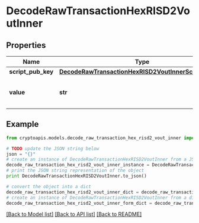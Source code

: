 # DecodeRawTransactionHexRISD2VoutInner


## Properties
Name | Type | Description | Notes
------------ | ------------- | ------------- | -------------
**script_pub_key** | [**DecodeRawTransactionHexRISD2VoutInnerScriptPubKey**](DecodeRawTransactionHexRISD2VoutInnerScriptPubKey.md) |  | 
**value** | **str** | Represents the sent/received amount. | [optional] 

## Example

```python
from cryptoapis.models.decode_raw_transaction_hex_risd2_vout_inner import DecodeRawTransactionHexRISD2VoutInner

# TODO update the JSON string below
json = "{}"
# create an instance of DecodeRawTransactionHexRISD2VoutInner from a JSON string
decode_raw_transaction_hex_risd2_vout_inner_instance = DecodeRawTransactionHexRISD2VoutInner.from_json(json)
# print the JSON string representation of the object
print DecodeRawTransactionHexRISD2VoutInner.to_json()

# convert the object into a dict
decode_raw_transaction_hex_risd2_vout_inner_dict = decode_raw_transaction_hex_risd2_vout_inner_instance.to_dict()
# create an instance of DecodeRawTransactionHexRISD2VoutInner from a dict
decode_raw_transaction_hex_risd2_vout_inner_form_dict = decode_raw_transaction_hex_risd2_vout_inner.from_dict(decode_raw_transaction_hex_risd2_vout_inner_dict)
```
[[Back to Model list]](../README.md#documentation-for-models) [[Back to API list]](../README.md#documentation-for-api-endpoints) [[Back to README]](../README.md)


